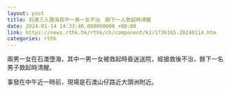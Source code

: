 ```yaml
---
layout: post
title: 石澳三人墮海其中一男一女不治　餘下一人救起時清醒
date: 2024-01-14 14:33:46.000000000 +08:00
link: https://news.rthk.hk/rthk/ch/component/k2/1736165-20240114.htm
categories: rthk
---
```


兩男一女在石澳墮海，其中一男一女被救起時昏迷送院，經搶救後不治，餘下一名男子救起時清醒。

事發在中午近一時前，現場是石澳山仔路近大頭洲附近。
